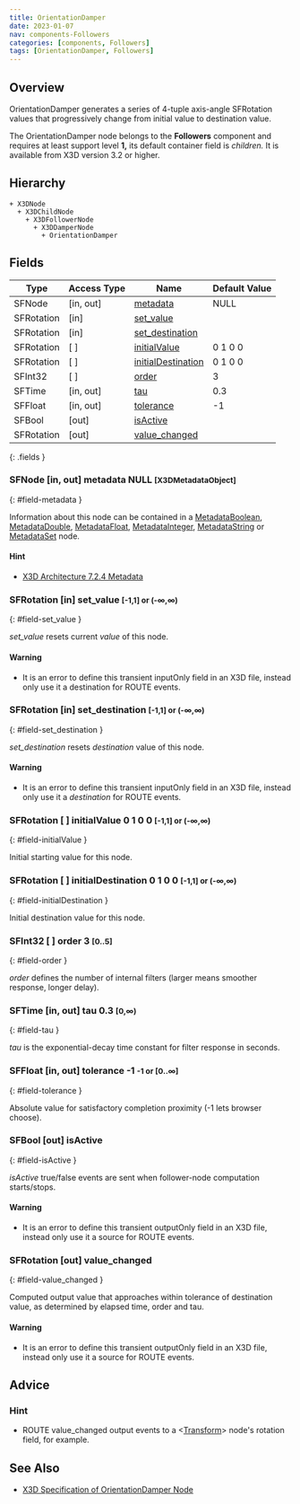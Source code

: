 ```yaml
---
title: OrientationDamper
date: 2023-01-07
nav: components-Followers
categories: [components, Followers]
tags: [OrientationDamper, Followers]
---
```

<style>
.post h3 {
  word-spacing: 0.2em;
}
</style>

## Overview

OrientationDamper generates a series of 4-tuple axis-angle SFRotation values that progressively change from initial value to destination value.

The OrientationDamper node belongs to the **Followers** component and requires at least support level **1,** its default container field is *children.* It is available from X3D version 3.2 or higher.

## Hierarchy

```
+ X3DNode
  + X3DChildNode
    + X3DFollowerNode
      + X3DDamperNode
        + OrientationDamper
```

## Fields

| Type | Access Type | Name | Default Value |
| ---- | ----------- | ---- | ------------- |
| SFNode | [in, out] | [metadata](#field-metadata) | NULL  |
| SFRotation | [in] | [set_value](#field-set_value) |  |
| SFRotation | [in] | [set_destination](#field-set_destination) |  |
| SFRotation | [ ] | [initialValue](#field-initialValue) | 0 1 0 0  |
| SFRotation | [ ] | [initialDestination](#field-initialDestination) | 0 1 0 0  |
| SFInt32 | [ ] | [order](#field-order) | 3  |
| SFTime | [in, out] | [tau](#field-tau) | 0.3  |
| SFFloat | [in, out] | [tolerance](#field-tolerance) | -1  |
| SFBool | [out] | [isActive](#field-isActive) |  |
| SFRotation | [out] | [value_changed](#field-value_changed) |  |
{: .fields }

### SFNode [in, out] **metadata** NULL <small>[X3DMetadataObject]</small>
{: #field-metadata }

Information about this node can be contained in a [MetadataBoolean](/x_ite/components/core/metadataboolean/), [MetadataDouble](/x_ite/components/core/metadatadouble/), [MetadataFloat](/x_ite/components/core/metadatafloat/), [MetadataInteger](/x_ite/components/core/metadatainteger/), [MetadataString](/x_ite/components/core/metadatastring/) or [MetadataSet](/x_ite/components/core/metadataset/) node.

#### Hint

- [X3D Architecture 7.2.4 Metadata](https://www.web3d.org/specifications/X3Dv4/ISO-IEC19775-1v4-IS/Part01/components/core.html#Metadata)

### SFRotation [in] **set_value** <small>[-1,1] or (-∞,∞)</small>
{: #field-set_value }

*set_value* resets current *value* of this node.

#### Warning

- It is an error to define this transient inputOnly field in an X3D file, instead only use it a destination for ROUTE events.

### SFRotation [in] **set_destination** <small>[-1,1] or (-∞,∞)</small>
{: #field-set_destination }

*set_destination* resets *destination* value of this node.

#### Warning

- It is an error to define this transient inputOnly field in an X3D file, instead only use it a *destination* for ROUTE events.

### SFRotation [ ] **initialValue** 0 1 0 0 <small>[-1,1] or (-∞,∞)</small>
{: #field-initialValue }

Initial starting value for this node.

### SFRotation [ ] **initialDestination** 0 1 0 0 <small>[-1,1] or (-∞,∞)</small>
{: #field-initialDestination }

Initial destination value for this node.

### SFInt32 [ ] **order** 3 <small>[0..5]</small>
{: #field-order }

*order* defines the number of internal filters (larger means smoother response, longer delay).

### SFTime [in, out] **tau** 0.3 <small>[0,∞)</small>
{: #field-tau }

*tau* is the exponential-decay time constant for filter response in seconds.

### SFFloat [in, out] **tolerance** -1 <small>-1 or [0..∞]</small>
{: #field-tolerance }

Absolute value for satisfactory completion proximity (-1 lets browser choose).

### SFBool [out] **isActive**
{: #field-isActive }

*isActive* true/false events are sent when follower-node computation starts/stops.

#### Warning

- It is an error to define this transient outputOnly field in an X3D file, instead only use it a source for ROUTE events.

### SFRotation [out] **value_changed**
{: #field-value_changed }

Computed output value that approaches within tolerance of destination value, as determined by elapsed time, order and tau.

#### Warning

- It is an error to define this transient outputOnly field in an X3D file, instead only use it a source for ROUTE events.

## Advice

### Hint

- ROUTE value_changed output events to a \<[Transform](/x_ite/components/grouping/transform/)\> node's rotation field, for example.

## See Also

- [X3D Specification of OrientationDamper Node](https://www.web3d.org/documents/specifications/19775-1/V4.0/Part01/components/followers.html#OrientationDamper)
